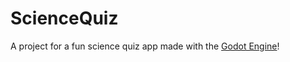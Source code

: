 # ScienceQuiz

A project for a fun science quiz app made with the [Godot Engine](https://godotengine.org/)!
